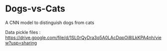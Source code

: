 # Dogs-vs-Cats
A CNN model to distinguish dogs from cats


Data pickle files : https://drive.google.com/file/d/1SL0rQyDra3q5A0LAcDqpOi8ILkKPA4nh/view?usp=sharing
